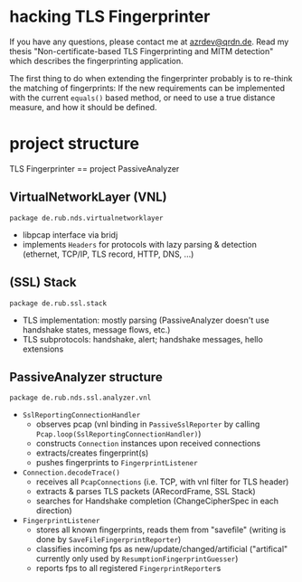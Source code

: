# hacking TLS Fingerprinter
If you have any questions, please contact me at <azrdev@qrdn.de>.
Read my thesis "Non-certificate-based TLS Fingerprinting and MITM detection" which describes the fingerprinting application.

The first thing to do when extending the fingerprinter probably is to re-think the matching of fingerprints: If the new requirements can be implemented with the current `equals()` based method, or need to use a true distance measure, and how it should be defined.

# project structure
TLS Fingerprinter == project PassiveAnalyzer

## VirtualNetworkLayer (VNL)
`package de.rub.nds.virtualnetworklayer`
* libpcap interface via bridj
* implements `Headers` for protocols with lazy parsing & detection (ethernet, TCP/IP, TLS record, HTTP, DNS, ...)

## (SSL) Stack
`package de.rub.ssl.stack`
* TLS implementation: mostly parsing (PassiveAnalyzer doesn't use handshake states, message flows, etc.)
* TLS subprotocols: handshake, alert; handshake messages, hello extensions

## PassiveAnalyzer structure
`package de.rub.nds.ssl.analyzer.vnl`

* `SslReportingConnectionHandler`
  * observes pcap (vnl binding in `PassiveSslReporter` by calling `Pcap.loop(SslReportingConnectionHandler)`)
  * constructs `Connection` instances upon received connections
  * extracts/creates fingerprint(s)
  * pushes fingerprints to `FingerprintListener`
* `Connection.decodeTrace()`
  * receives all `PcapConnections` (i.e. TCP, with vnl filter for TLS header)
  * extracts & parses TLS packets (ARecordFrame, SSL Stack)
  * searches for Handshake completion (ChangeCipherSpec in each direction)
* `FingerprintListener`
  * stores all known fingerprints, reads them from "savefile" (writing is done by `SaveFileFingerprintReporter`)
  * classifies incoming fps as new/update/changed/artificial ("artifical" currently only used by `ResumptionFingerprintGuesser`)
  * reports fps to all registered `FingerprintReporter`s

